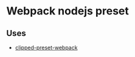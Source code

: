 # Webpack nodejs preset

## Uses

- [clipped-preset-webpack](https://www.npmjs.com/package/clipped-preset-webpack)
